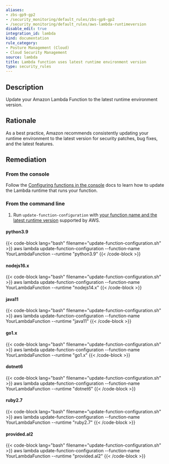 ```yaml
---
aliases:
- zbs-gp9-gp2
- /security_monitoring/default_rules/zbs-gp9-gp2
- /security_monitoring/default_rules/aws-lambda-runtimeversion
disable_edit: true
integration_id: lambda
kind: documentation
rule_category:
- Posture Management (Cloud)
- Cloud Security Management
source: lambda
title: Lambda function uses latest runtime environment version
type: security_rules
---
```


## Description

Update your Amazon Lambda Function to the latest runtime environment version.

## Rationale

As a best practice, Amazon recommends consistently updating your runtime environment to the latest version for security patches, bug fixes, and the latest features.

## Remediation

### From the console

Follow the [Configuring functions in the console][1] docs to learn how to update the Lambda runtime that runs your function.

### From the command line

1. Run `update-function-configuration` with [your function name and the latest runtime version][2] supported by AWS.

#### python3.9
  {{< code-block lang="bash" filename="update-function-configuration.sh" >}}
  aws lambda update-function-configuration
    --function-name YourLambdaFunction
    --runtime "python3.9"
  {{< /code-block >}}

#### nodejs16.x
  {{< code-block lang="bash" filename="update-function-configuration.sh" >}}
  aws lambda update-function-configuration
    --function-name YourLambdaFunction
    --runtime "nodejs14.x"
  {{< /code-block >}}

#### java11
  {{< code-block lang="bash" filename="update-function-configuration.sh" >}}
  aws lambda update-function-configuration
    --function-name YourLambdaFunction
    --runtime "java11"
  {{< /code-block >}}

#### go1.x
  {{< code-block lang="bash" filename="update-function-configuration.sh" >}}
  aws lambda update-function-configuration
    --function-name YourLambdaFunction
    --runtime "go1.x"
  {{< /code-block >}}

#### dotnet6
  {{< code-block lang="bash" filename="update-function-configuration.sh" >}}
  aws lambda update-function-configuration
    --function-name YourLambdaFunction
    --runtime "dotnet6"
  {{< /code-block >}}

#### ruby2.7
  {{< code-block lang="bash" filename="update-function-configuration.sh" >}}
  aws lambda update-function-configuration
    --function-name YourLambdaFunction
    --runtime "ruby2.7"
  {{< /code-block >}}

#### provided.al2
  {{< code-block lang="bash" filename="update-function-configuration.sh" >}}
  aws lambda update-function-configuration
    --function-name YourLambdaFunction
    --runtime "provided.al2"
  {{< /code-block >}}


[1]: https://docs.aws.amazon.com/lambda/latest/dg/configuration-console.html
[2]: https://awscli.amazonaws.com/v2/documentation/api/latest/reference/lambda/update-function-configuration.html#synopsis
